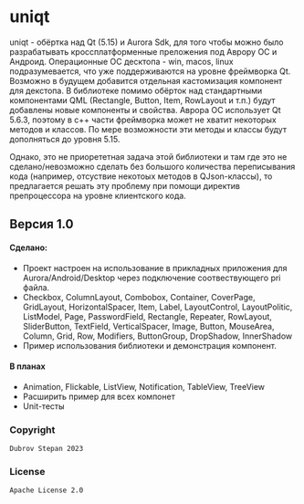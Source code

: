 # uniqt

uniqt - обёртка над Qt (5.15) и Aurora Sdk, для того чтобы можно было разрабатывать кроссплатформенные преложения под Аврору ОС и Андроид. Операционные ОС десктопа - win, macos, linux подразумевается, что уже поддерживаются на уровне фреймворка Qt. Возможно в будущем добавится отдельная кастомизация компонент для декстопа.
В библиотеке помимо обёрток над стандартными компонентами QML (Rectangle, Button, Item, RowLayout и т.п.) будут добавлены новые компоненты и свойства.
Аврора ОС использует Qt 5.6.3, поэтому в c++ части фреймворка может не хватит некоторых методов и классов. По мере возможности эти методы и классы будут дополняться до уровня 5.15.

Однако, это не приорететная задача этой библиотеки и там где это не сделано/невозможно сделать без большого количества переписывания кода (например, отсуствие некотоых методов в QJson-классы),
то предлагается решать эту проблему при помощи директив препроцессора на уровне клиентского кода.

## Версия 1.0
#### Сделано:
- Проект настроен на использование в прикладных приложения для Aurora/Android/Desktop через подключение соотвествующего pri файла.
- Checkbox, ColumnLayout, Combobox, Container, CoverPage, GridLayout, HorizontalSpacer, Item, Label, LayoutControl, LayoutPolitic, ListModel, Page, PasswordField, Rectangle, 
Repeater, RowLayout, SliderButton, TextField, VerticalSpacer, Image, Button, MouseArea, Column, Grid, Row, Modifiers, ButtonGroup, DropShadow, InnerShadow
- Пример использования библиотеки и демонстрация компонент.

#### В планах
- Animation, Flickable, ListView, Notification, TableView, TreeView
- Расширить пример для всех компонет
- Unit-тесты

### Copyright

```
Dubrov Stepan 2023
```

### License

```
Apache License 2.0
```
